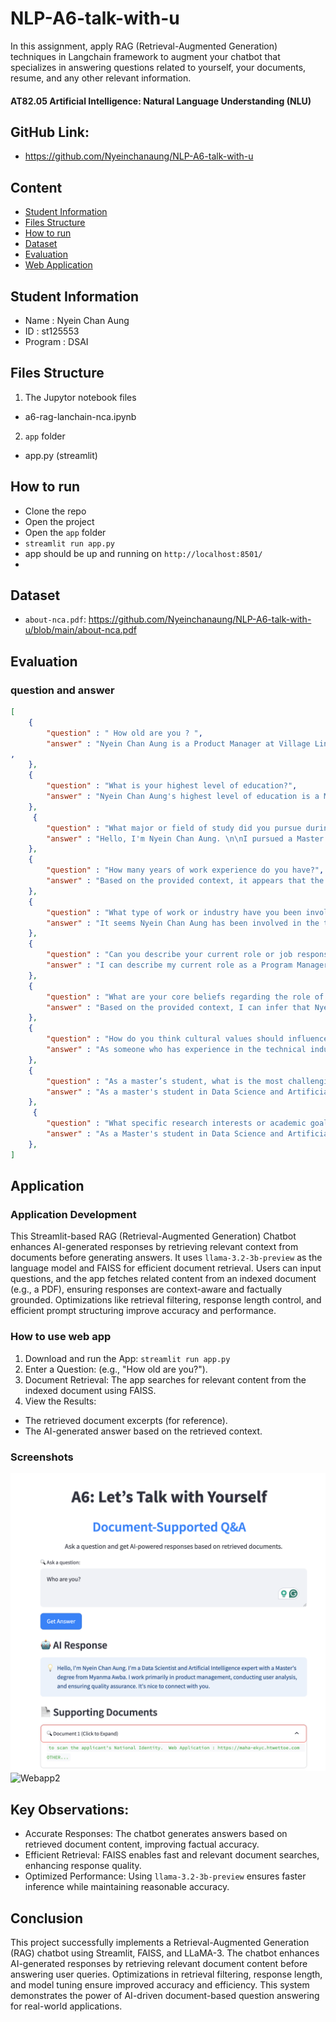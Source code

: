 # NLP-A6-talk-with-u
In this assignment, apply RAG (Retrieval-Augmented Generation) techniques in Langchain framework to augment your chatbot that specializes in answering questions related to yourself, your documents, resume, and any other relevant information.
#### AT82.05 Artificial Intelligence: Natural Language Understanding (NLU)

## GitHub Link:
- https://github.com/Nyeinchanaung/NLP-A6-talk-with-u 

## Content
- [Student Information](#student-information)
- [Files Structure](#files-structure)
- [How to run](#how-to-run)
- [Dataset](#dataset)
- [Evaluation](#evaluation)
- [Web Application](#application)

## Student Information
 - Name     : Nyein Chan Aung
 - ID       : st125553
 - Program  : DSAI

## Files Structure
1) The Jupytor notebook files
- a6-rag-lanchain-nca.ipynb

2) `app` folder  
- app.py (streamlit)

 
## How to run
 - Clone the repo
 - Open the project
 - Open the `app` folder
 - `streamlit run app.py`
 - app should be up and running on `http://localhost:8501/`
 - 
## Dataset
- `about-nca.pdf`: https://github.com/Nyeinchanaung/NLP-A6-talk-with-u/blob/main/about-nca.pdf  
## Evaluation
### question and answer

```json
[
    {
        "question" : " How old are you ? ",
        "answer" : "Nyein Chan Aung is a Product Manager at Village Link, one of the subsidiaries of Myanma Awba. He is leading the development of a delivery social agricultural platform with registered farmers. He also leads the Youth Entrepreneurship Program (2022 - Mentor)"
,
    },
    {
        "question" : "What is your highest level of education?",
        "answer" : "Nyein Chan Aung's highest level of education is a Master's degree in Data Science and Artificial Intelligence, however, the exact university is not specified in the provided context."
    },
     {
        "question" : "What major or field of study did you pursue during your education?",
        "answer" : "Hello, I'm Nyein Chan Aung. \n\nI pursued a Master's degree in Data Science and Artificial Intelligence, which allowed me to gain specialized knowledge in both data science and artificial intelligence, while also providing a strong foundation for my future career in product technical industries."
    },
    {
        "question" : "How many years of work experience do you have?",
        "answer" : "Based on the provided context, it appears that the person, Nyein Chan Aung, has 8 years of work experience (as of November 2019) since he started working as a Product Manager at Village Link Co. Ltd. However, the question also mentions that he started his career in the tech industry as a developer, but it doesn't specify when he started working as a developer.\n\nTo answer the question accurately, Nyein Chan Aung has 8 years of work experience as a Product Manager, but his total work experience in the tech industry is not explicitly mentioned."
    },
    {
        "question" : "What type of work or industry have you been involved in?",
        "answer" : "It seems Nyein Chan Aung has been involved in the technical industries, specifically in the fields of education, finance, and agriculture, although the exact specifics are not mentioned. However, his primary work experience lies in the tech industry, as evident from his role as a Product Manager at Village Link Co. Ltd., a subsidiary focused on technical industries such as education and information technology."
    },
    {
        "question" : "Can you describe your current role or job responsibilities?",
        "answer" : "I can describe my current role as a Program Manager at New Westminster Co., Ltd. In this position, I am responsible for reporting on various aspects of the company's operations, as well as assisting the CEO in preparing product roadmaps for business development."
    },
    {
        "question" : "What are your core beliefs regarding the role of technology in shaping society?",
        "answer" : "Based on the provided context, I can infer that Nyein Chan Aung is a professional with expertise in technical industries, particularly in education, finance, and agriculture. \n\nGiven her background and objectives, I'll attempt to answer the question with a gentle and informative approach.\n\nNyein Chan Aung likely believes that technology plays a vital role in shaping society, especially in the fields of education, finance, and agriculture. Here are a few possible core beliefs she might hold:\n\n1. **Accessibility and Inclusivity**: Technology can bridge gap between different socio-economic groups, especially in rural areas, by providing access to information, financial services, and agricultural knowledge.\n\n2. **Sustainability and Efficiency**: By leveraging innovations like augmented reality, technology can enhance the efficiency of Agri-input products, reducing waste and promoting sustainable practices in agriculture.\n\n3. **Empowerment of SMEs**: Technology can be a game-changer for Small and Medium-sized Enterprises (SMEs) by providing them with the necessary tools, training, and resources to compete globally and innovate.\n\n4. **Democratization of Knowledge**: Technology can democratize access to information, enabling people from all walks of life to acquire knowledge and skills, which is essential for creating a more informed and digitally literate society.\n\nBy harnessing the power of technology, Nyein Chan Aung aims to contribute to a more equitable and sustainable society, where everyone has access to the resources they need to thrive."
    },
    {
        "question" : "How do you think cultural values should influence technological advancements?",
        "answer" : "As someone who has experience in the technical industries, particularly in the areas of education, finance, and agriculture, I believe that cultural values play a significant role in shaping the development of technological advancements.\n\nIn my opinion, cultural values should influence technological advancements by prioritizing the needs and values of the community. For instance, in an agricultural setting, traditional farming practices may be valued over modern technology, but this doesn't mean that technology can't be incorporated to improve efficiency and productivity.\n\nSimilarly, in the finance sector, cultural values such as trust and security are essential when developing digital financial products. By understanding and respecting these values, we can create technologies that are not only innovative but also socially responsible.\n\nHowever, I also believe that cultural values should not limit technological advancements, but rather complement and guide them. By embracing cultural values such as sustainability, inclusivity, and social responsibility, we can create technologies that benefit not only individuals but also the community as a whole.\n\nAs someone who has organized events like Product Talk, I've seen firsthand the importance of communicating product progress and engaging with stakeholders to harness the power of innovations. By considering cultural values in technological advancements, we can create solutions that are not only effective but also meaningful and relevant to the community.\n\nUltimately, my goal is to contribute to the development of technologies that provide value to individuals and communities, and I believe that cultural values are essential in achieving this goal."
    },
    {
        "question" : "As a master’s student, what is the most challenging aspect of your studies so far?",
        "answer" : "As a master's student in Data Science and Artificial Intelligence, I would say that the most challenging aspect of my studies so far has been striking a balance between the theoretical foundations of the field and the practical application of the concepts. While I have a solid understanding of the mathematical and statistical underpinnings of data science, I have found it challenging to translate these concepts into real-world problems and solutions.\n\nAdditionally, the constant evolution of the field, with new technologies and techniques emerging regularly, has made it difficult for me to keep up with the latest developments and stay current with the latest research and advancements. However, this challenge has also been an opportunity for me to grow and learn, and I am excited to see how my knowledge and skills will evolve as I continue my studies.\n\nOverall, I believe that the most challenging aspect of my studies so far has been the need to bridge the gap between theoretical knowledge and practical application, and to stay adaptable and up-to-date with the rapidly changing landscape of data science and artificial intelligence."
    },
     {
        "question" : "What specific research interests or academic goals do you hope to achieve during your time as a master’s student?",
        "answer" : "As a Master's student in Data Science and Artificial Intelligence, I am eager to explore and develop research interests that align with my passion for providing value to clients and users in the technical industries. Specifically, I hope to achieve the following academic goals:\n\n1. **Develop expertise in machine learning applications**: I aim to delve deeper into the field of machine learning and explore its applications in various domains, such as education, finance, and agriculture, to identify areas where I can make a meaningful impact.\n\n2. **Investigate the use of AI in data-driven decision-making**: I am interested in investigating the role of Artificial Intelligence in data-driven decision-making, with a focus on developing predictive models and algorithms that can provide actionable insights for clients and users.\n\n3. **Explore the intersection of data science and social impact**: I hope to explore ways in which data science and AI can be used to drive positive social impact, such as improving agricultural productivity, promoting financial inclusion, or enhancing educational outcomes.\n\n4. **Collaborate with industry partners**: I aim to collaborate with industry partners to gain practical experience and insights into the challenges and opportunities facing technical industries, and to develop solutions that can be scaled and implemented in real-world settings.\n\nThrough these research interests and academic goals, I hope to gain a deeper understanding of the technical industries, develop cutting-edge research skills, and contribute to the development of digital products that provide value to clients and users."
    },
]
```
## Application
### Application Development
This Streamlit-based RAG (Retrieval-Augmented Generation) Chatbot enhances AI-generated responses by retrieving relevant context from documents before generating answers. It uses `llama-3.2-3b-preview` as the language model and FAISS for efficient document retrieval. Users can input questions, and the app fetches related content from an indexed document (e.g., a PDF), ensuring responses are context-aware and factually grounded. Optimizations like retrieval filtering, response length control, and efficient prompt structuring improve accuracy and performance.

### How to use web app
1) Download and run the App: `streamlit run app.py`
2) Enter a Question: (e.g., "How old are you?").
3) Document Retrieval: The app searches for relevant content from the indexed document using FAISS.
4) View the Results:
- The retrieved document excerpts (for reference).
- The AI-generated answer based on the retrieved context.

### Screenshots
![Webapp1](ss.png)
![Webapp2](ss.gif)
## Key Observations:
- Accurate Responses: The chatbot generates answers based on retrieved document content, improving factual accuracy.
- Efficient Retrieval: FAISS enables fast and relevant document searches, enhancing response quality.
- Optimized Performance: Using `llama-3.2-3b-preview` ensures faster inference while maintaining reasonable accuracy.
## Conclusion
This project successfully implements a Retrieval-Augmented Generation (RAG) chatbot using Streamlit, FAISS, and LLaMA-3. The chatbot enhances AI-generated responses by retrieving relevant document content before answering user queries. Optimizations in retrieval filtering, response length, and model tuning ensure improved accuracy and efficiency. This system demonstrates the power of AI-driven document-based question answering for real-world applications.
